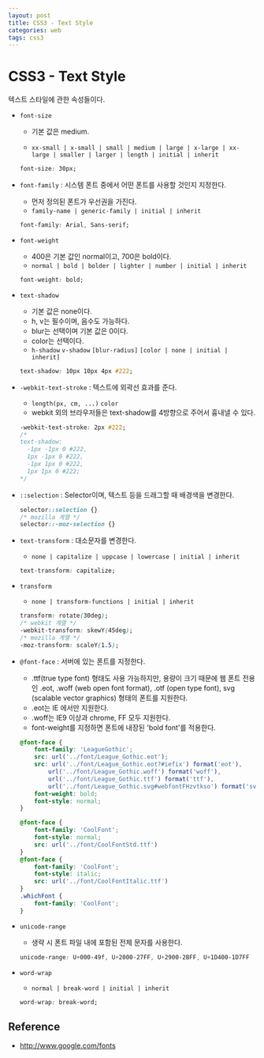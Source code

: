 ```yaml
---
layout: post
title: CSS3 - Text Style
categories: web
tags: css3
---
```


# CSS3 - Text Style

텍스트 스타일에 관한 속성들이다.

- `font-size`

  - 기본 값은 medium.

  - `xx-small | x-small | small | medium | large | x-large | xx-large | smaller | larger | length | initial | inherit`

  ```css
  font-size: 30px;
  ```

- `font-family` : 시스템 폰트 중에서 어떤 폰트를 사용할 것인지 지정한다.

  - 먼저 정의된 폰트가 우선권을 가진다.
  - `family-name | generic-family | initial | inherit`

  ```css
  font-family: Arial, Sans-serif;
  ```

- `font-weight`

  - 400은 기본 값인 normal이고, 700은 bold이다.
  - `normal | bold | bolder | lighter | number | initial | inherit`

  ```css
  font-weight: bold;
  ```

- `text-shadow`

  - 기본 값은 none이다. 
  - h, v는 필수이며, 음수도 가능하다. 
  - blur는 선택이며 기본 값은 0이다. 
  - color는 선택이다.
  - `h-shadow` `v-shadow` `[blur-radius]` `[color | none | initial | inherit]`

  ```css
  text-shadow: 10px 10px 4px #222;
  ```

- `-webkit-text-stroke` : 텍스트에 외곽선 효과를 준다.

  - `length(px, cm, ...)` `color`
  - webkit 외의 브라우저들은 text-shadow를 4방향으로 주어서 흉내낼 수 있다.

  ```css
  -webkit-text-stroke: 2px #222;
  /*
  text-shadow: 
  	-1px -1px 0 #222,
  	1px -1px 0 #222,
  	-1px 1px 0 #222,
  	1px 1px 0 #222;
  */
  ```

- `::selection` : Selector이며, 텍스트 등을 드래그할 때 배경색을 변경한다.

  ```css
  selector::selection {}
  /* mozilla 계열 */
  selector::-moz-selection {}
  ```

- `text-transform` : 대소문자를 변경한다.

  - `none | capitalize | uppcase | lowercase | initial | inherit`

  ```css
  text-transform: capitalize;
  ```

- `transform`

  - `none | transform-functions | initial | inherit`

  ```css
  transform: rotate(30deg);
  /* webkit 계열 */
  -webkit-transform: skewY(45deg);
  /* mozilla 계열 */
  -moz-transform: scaleY(1.5);
  ```

- `@font-face` : 서버에 있는 폰트를 지정한다.

  - .ttf(true type font) 형태도 사용 가능하지만, 용량이 크기 때문에 웹 폰트 전용인 .eot, .woff (web open font format), .otf (open type font), svg (scalable vector graphics) 형태의 폰트를 지원한다.
  - .eot는 IE 에서만 지원한다.
  - .woff는 IE9 이상과 chrome, FF 모두 지원한다.
  - font-weight를 지정하면 폰트에 내장된 'bold font'를 적용한다.

  ```css
  @font-face {
      font-family: 'LeagueGothic';
      src: url('../font/League_Gothic.eot');
      src: url('../font/League_Gothic.eot?#iefix') format('eot'),
          url('../font/League_Gothic.woff') format('woff'),
          url('../font/League_Gothic.ttf') format('ttf'),
          url('../font/League_Gothic.svg#webfontFHzvtkso') format('svg');
      font-weight: bold;
      font-style: normal;
  }
  ```

  ```css
  @font-face {
      font-family: 'CoolFont';
      font-style: normal;
      src: url('../font/CoolFontStd.ttf')
  }
  @font-face {
      font-family: 'CoolFont';
      font-style: italic;
      src: url('../font/CoolFontItalic.ttf')
  }
  .whichFont {
      font-family: 'CoolFont';
  }
  ```

- `unicode-range`

  - 생략 시 폰트 파일 내에 포함된 전체 문자를 사용한다.

  ```css
  unicode-range: U+000-49f, U+2000-27FF, U+2900-2BFF, U+1D400-1D7FF
  ```

- `word-wrap`

  - `normal | break-word | initial | inherit`

  ```css
  word-wrap: break-word;
  ```

## Reference

- http://www.google.com/fonts